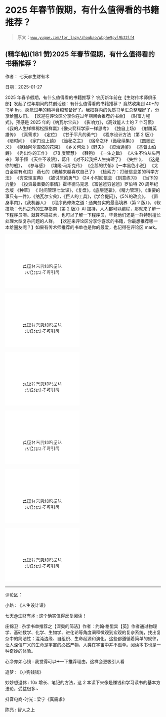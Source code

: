 # 2025 年春节假期，有什么值得看的书籍推荐？

> 原文：[`www.yuque.com/for_lazy/zhoubao/wbphe9pvl9b22lf4`](https://www.yuque.com/for_lazy/zhoubao/wbphe9pvl9b22lf4)

## (精华帖)(181 赞)2025 年春节假期，有什么值得看的书籍推荐？

作者： 七天@生财有术

日期：2025-01-27

2025 年春节假期，有什么值得看的书籍推荐？ 农历新年前在【生财传术师俱乐部】发起了过年期间的共创话题：有什么值得看的书籍推荐？
竟然收集到 40+的书单 list，感觉过年的精神食粮预备好了。我把群内的优质书单汇总整理好了，分享给圈友们。 【欢迎在评论区分享你在过年期间会推荐的书单】
《财富方程式》，预感是 2025 年的《纳瓦尔宝典》 《影响力》，《高效能人士的 7 个习惯》 《我的人生样样稀松照样赢》《像火箭科学家一样思考》 《独自上场》
《射雕英雄传》 《真需求》 《定位》 《甘于平凡的勇气》 《程序设计方法（第 2 版）》 《暗时间》 《家门没上锁》 《诡秘之主》 《宿命之环（诡秘续集）》
《圆圈正义》 《献给阿尔吉侬的花束》 《乡关何处 》《野夫》 《资治通鉴》 《基督山伯爵》 《秀出你的工作》 《78 度智慧》 《鞋狗》 《一生之敌》
《人生不怕从头再来》 邓予恒 《天空不设限》，葛伟 《对不起我把人生搞砸了》 《失控 》， 《这是你的船》， 《参与感》 《埃隆·马斯克传》
《企鹅的忧郁》【一本黑色小说】 《太白金星有点烦》 燕七的《我越来越喜欢自己了》 《检索力：打破信息差的科学方法》 《穷查理宝典》 《被讨厌的勇气》
(24 小时回信息 《刻意练习》 《当下的力量》 《投资最重要的事情》霍华德马克思 《富爸爸穷爸爸》罗伯特 20 周年纪念版 《种草》 《
时间管理七堂课》，《复盘》，《底层逻辑》，《精力管理》，《重要的事只有一件》，《纳瓦尔宝典》，《巨人的工具》，《学会提问》，《5%的改变》。
《置身事内》，《我机器人》 《程序员修炼之道：通向务实的最高境界（第 2 版）》，《软技能：代码之外的生存指南（第 2 版）》AI
加持，人人都可以编程，那就来了解一下程序员呗。就算不搞技术，也可以了解一下程序员，毕竟他们还是一群特别擅长处理大型复杂问题的人群。
【欢迎来评论区分享你喜欢的书籍，你最想推荐哪一本给圈友呢？】如果有传术师推荐的书单也是你的最爱，也记得在评论区 mark。

![](img/d7aaeee4b928815c6c711becb10f8a1f.png "None")

![](img/09bf5f42d59b6f5e867dbc309b349837.png "None")

![](img/760d43af3299bc6a1ffcc83c16299e27.png "None")

![](img/18181fa7dd8bec1db1714f3c9a06ac1e.png "None")

![](img/4281b78675f8d8c2a68274911af4d39a.png "None")

![](img/d6ef958168f52051b5ef6ef0eebd188f.png "None")

* * *

评论区：

小路 : 《人生设计课》

七天@生财有术 : 这个确实值得反复阅读！

庄锦卫 : 杂学书单推荐之【深奥的简洁】作者：约翰·格里宾【英】
​​作者通过物理学、基础数学、化学、生物学、进化论等角度阐释微观到宏观的复杂系统，找出复杂中的简洁性：混沌边缘、自组织、生命起源和演化。 ​
​这些都遵循着简单的规律，让人深信广义的生命是宇宙的必然产物，人类在宇宙中并不孤单。阅读本书也是一种奇妙的体验。

心净亦如心镜 : 我觉得可以➕一下推荐理由，这样会更吸引人看

追梦 : 《小狗钱钱》

妙妙想退休 : 10x 增长、笔记的方法，这 2 本读下来像是赚钱和学习读书的基本方法论，受益很多~

抖音电商-时光 : 梁宁《真需求》

陈亮 : 智人之上